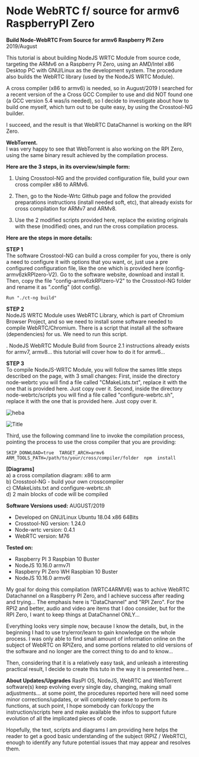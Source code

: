# Node WebRTC f/ source for armv6 RaspberryPI Zero
**Build Node-WebRTC From Source for armv6 Raspberry PI Zero**
2019/August

This tutorial is about building NodeJS WRTC Module from source code, targeting the ARMv6 on a Raspberry PI Zero, using an AMD/Intel x86 Desktop PC with GNU/Linux as the development system.
The procedure also builds the WebRTC library (used by the NodeJS WRTC Module).

A cross compiler (x86 to armv6) is needed, so in August/2019 I searched for a recent version of the a Cross GCC Compiler to use and did NOT found one (a GCC version 5.4 was/is needed), so I decide to investigate about how to build one myself, which turn out to be quite easy, by using the Crosstool-NG builder.

I succeed, and the result is that WebRTC DataChannel is working on the RPI Zero.

**WebTorrent.**  
I was very happy to see that WebTorrent is also working on the RPI Zero, using the same binary result achieved by the compilation process.


**Here are the 3 steps, in its overview/simple form:**

1) Using Crosstool-NG and the provided configuration file, build your own cross compiler x86 to ARMv6.

2) Then, go to the Node-Wrtc Github page and follow the provided preparations instructions (install needed soft, etc), that already exists for cross compilation for ARMv7 and ARMv8.

3) Use the 2 modified scripts provided here, replace the existing originals with these (modified) ones, and run the cross compilation process.


**Here are the steps in more details:**  

**STEP 1**  
The software Crosstool-NG can build a cross compiler for you, there is only a need to configure it with options that you want, or, just use a pre configured configuration file, like the one which is provided here (config-armv6zkRPIzero-V2).
Go to the software website, download and install it.
Then, copy the file "config-armv6zkRPIzero-V2" to the Crosstool-NG folder and rename it as ".config" (dot config).

```Run "./ct-ng build"```


**STEP 2**  
NodeJS WRTC Module uses WebRTC Library, which is part of Chromium Browser Project, and so we need to install some software needed to compile WebRTC/Chromium. There is a script that install all the software (dependencies) for us. We need to run this script.

. NodeJS WebRTC Module Build from Source
2.1 instructions already exists for armv7, armv8... this tutorial will cover how to do it for armv6...

**STEP 3**  
To compile NodeJS-WRTC Module, you will follow the sames little steps described on the page, with 3 small changes:
First, inside the directory node-webrtc you will find a file called "CMakeLists.txt", replace it with the one that is provided here. Just copy over it.
Second, inside the directory node-webrtc/scripts you will find a file called "configure-webrtc.sh", replace it with the one that is provided here. Just copy over it.

![heba](https://raw.githubusercontent.com/t2age/webrtcarmv6/master/img/file-folders.jpg)

![](img/file-folders.jpg?raw=true "Title")

Third, use the following command line to invoke the compilation process, pointing the process to use the cross compiler that you are providing:

```SKIP_DONWLOAD=true  TARGET_ARCH=armv6  ARM_TOOLS_PATH=/path/to/your/cross/compiler/folder  npm  install```



**[Diagrams]**  
a) a cross compilation diagram: x86 to arm  
b) Crosstool-NG - build your own crosscompiler  
c) CMakeLists.txt and configure-webrtc.sh  
d) 2 main blocks of code will be compiled  


**Software Versions used:**
AUGUST/2019
- Developed on GNU/Linux Ubuntu 18.04 x86 64Bits
- Crosstool-NG version: 1.24.0
- Node-wrtc version: 0.4.1
- WebRTC version: M76

**Tested on:**
- Raspberry PI 3 Raspbian 10 Buster
- NodeJS 10.16.0 armv7l
- Raspberry PI Zero WH Raspbian 10 Buster
- NodeJS 10.16.0 armv6l


My goal for doing this compilation (WRTC4ARMV6) was to achive WebRTC Datachannel on a Raspberry PI Zero, and I achieve success after reading and trying...
The emphasis here is "DataChannel" and "RPI Zero".
For the RPI2 and better, audio and video are items that I doo consider, but for the RPI Zero, I want to keep things at DataChannel ONLY...

Everything looks very simple now, because I know the details, but, in the beginning I had to use try/error/learn to gain knowledge on the whole process. I was only able to find small amount of information online on the subject of WebRTC on RPIZero, and some portions related to old versions of the software and no longer are the correct thing to do and to know... 

Then, considering that it is a relatively easy task, and unleash a interesting practical result, I decide to create this tuto in the way it is presented here...

**About Updates/Upgrades**
RasPI OS, NodeJS, WebRTC and WebTorrent software(s) keep evolving every single day, changing, making small adjustments... at some point, the procedures reported here will need some minor corrections/updates, or will completely cease to perform its functions, at such point, I hope somebody can fork/copy the instruction/scripts here and make available the infos to support future evolution of all the implicated pieces of code.

Hopefully, the text, scripts and diagrams I am providing here helps the reader to get a good basic understanding of the subject (RPIZ / WebRTC), enough to identify any future potential issues that may appear and resolves them.
